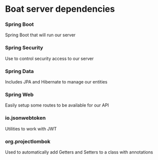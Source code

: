 # Boat server dependencies

### Spring Boot

Spring Boot that will run our server

### Spring Security

Use to control security access to our server

### Spring Data

Includes JPA and Hibernate to manage our entities

### Spring Web

Easily setup some routes to be available for our API

### io.jsonwebtoken

Utilities to work with JWT

### org.projectlombok

Used to automatically add Getters and Setters to a class with annotations
